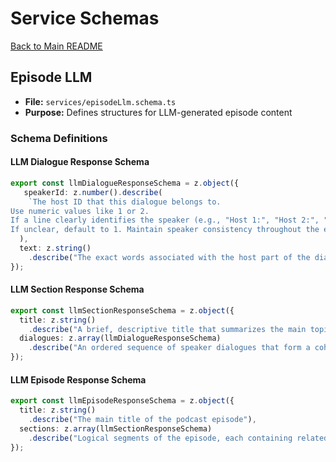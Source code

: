 # Service Schemas

[Back to Main README](../README.md)

## Episode LLM
- **File:** `services/episodeLlm.schema.ts`
- **Purpose:** Defines structures for LLM-generated episode content

### Schema Definitions

#### LLM Dialogue Response Schema

```typescript
export const llmDialogueResponseSchema = z.object({
   speakerId: z.number().describe(
    `The host ID that this dialogue belongs to.
Use numeric values like 1 or 2.
If a line clearly identifies the speaker (e.g., "Host 1:", "Host 2:", "Interviewer:", "Guest:"), assign a consistent ID.
If unclear, default to 1. Maintain speaker consistency throughout the episode.`
  ),
  text: z.string()
    .describe("The exact words associated with the host part of the dialogue"),
});
```

#### LLM Section Response Schema

```typescript
export const llmSectionResponseSchema = z.object({
  title: z.string()
    .describe("A brief, descriptive title that summarizes the main topic or theme of this section"),
  dialogues: z.array(llmDialogueResponseSchema)
    .describe("An ordered sequence of speaker dialogues that form a coherent conversation"),
});
```

#### LLM Episode Response Schema

```typescript
export const llmEpisodeResponseSchema = z.object({
  title: z.string()
    .describe("The main title of the podcast episode"),
  sections: z.array(llmSectionResponseSchema)
    .describe("Logical segments of the episode, each containing related conversations around a specific topic"),
});
``` 